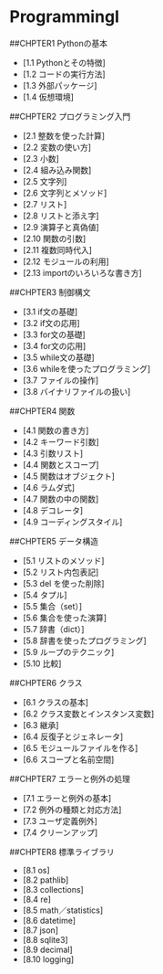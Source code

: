 # ProgrammingI

##CHPTER1 Pythonの基本

- [1.1 Pythonとその特徴]
- [1.2 コードの実行方法]
- [1.3 外部パッケージ]
- [1.4 仮想環境]

##CHPTER2 プログラミング入門

- [2.1 整数を使った計算]
- [2.2 変数の使い方]
- [2.3 小数]
- [2.4 組み込み関数]
- [2.5 文字列]
- [2.6 文字列とメソッド]
- [2.7 リスト]
- [2.8 リストと添え字]
- [2.9 演算子と真偽値]
- [2.10 関数の引数]
- [2.11 複数同時代入]
- [2.12 モジュールの利用]
- [2.13 importのいろいろな書き方]

##CHPTER3 制御構文

- [3.1 if文の基礎]
- [3.2 if文の応用]
- [3.3 for文の基礎]
- [3.4 for文の応用]
- [3.5 while文の基礎]
- [3.6 whileを使ったプログラミング]
- [3.7 ファイルの操作]
- [3.8 バイナリファイルの扱い]

##CHPTER4 関数

- [4.1 関数の書き方]
- [4.2 キーワード引数]
- [4.3 引数リスト]
- [4.4 関数とスコープ]
- [4.5 関数はオブジェクト]
- [4.6 ラムダ式]
- [4.7 関数の中の関数]
- [4.8 デコレータ]
- [4.9 コーディングスタイル]

##CHPTER5 データ構造

- [5.1 リストのメソッド]
- [5.2 リスト内包表記]
- [5.3 del を使った削除]
- [5.4 タプル]
- [5.5 集合（set）]
- [5.6 集合を使った演算]
- [5.7 辞書（dict）]
- [5.8 辞書を使ったプログラミング]
- [5.9 ループのテクニック]
- [5.10 比較]

##CHPTER6 クラス

- [6.1 クラスの基本]
- [6.2 クラス変数とインスタンス変数]
- [6.3 継承]
- [6.4 反復子とジェネレータ]
- [6.5 モジュールファイルを作る]
- [6.6 スコープと名前空間]

##CHPTER7 エラーと例外の処理

- [7.1 エラーと例外の基本]
- [7.2 例外の種類と対応方法]
- [7.3 ユーザ定義例外]
- [7.4 クリーンアップ]

##CHPTER8 標準ライブラリ

- [8.1 os]
- [8.2 pathlib]
- [8.3 collections]
- [8.4 re]
- [8.5 math／statistics]
- [8.6 datetime]
- [8.7 json]
- [8.8 sqlite3]
- [8.9 decimal]
- [8.10 logging]
